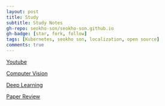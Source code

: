 ```yaml
---
layout: post
title: Study
subtitle: Study Notes
gh-repo: seokho-son/seokho-son.github.io
gh-badge: [star, fork, follow]
tags: [Kubernetes, seokho son, localization, open source]
comments: true
---
```


[Youtube](https://www.youtube.com/@user-cg9mz5fj3q)

[Computer Vision](https://leeward-substance-d17.notion.site/Computer-Vision-YouTube-15d9d8b718714e439d05ee3862c3fd98?pvs=4)

[Deep Learning](https://leeward-substance-d17.notion.site/02339747a9944b039a16a0d725b394ad?pvs=4)

[Paper Review](https://leeward-substance-d17.notion.site/b7d99329e546408da1bb9a47f907538c?pvs=4)
